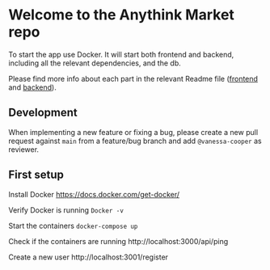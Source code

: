 # Welcome to the Anythink Market repo

To start the app use Docker. It will start both frontend and backend, including all the relevant dependencies, and the db.

Please find more info about each part in the relevant Readme file ([frontend](frontend/readme.md) and [backend](backend/README.md)).

## Development

When implementing a new feature or fixing a bug, please create a new pull request against `main` from a feature/bug branch and add `@vanessa-cooper` as reviewer.

## First setup


Install Docker
https://docs.docker.com/get-docker/

Verify Docker is running
`Docker -v`

Start the containers
`docker-compose up`

Check if the containers are running
http://localhost:3000/api/ping

Create a new user
http://localhost:3001/register
